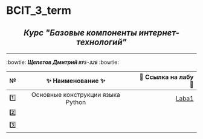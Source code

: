 # BCIT_3_term



<h2 align="center"><i>Курс "Базовые компоненты интернет-технологий"</i></h2>



___
:bowtie:
***Щепетов Дмитрий `ИУ5-32Б`*** 
:bowtie:
</p>


| №| :sparkles: Наименование :sparkles:   |:round_pushpin: Ссылка на лабу :round_pushpin:|
| ------------- |:------------------:| -----:|
| :one: | Основные конструкции языка Python   | [Laba1](https://github.com/sh-dimitrij/BCIT_3_term/tree/main/Laba1) |
| :two: |  |  |
| :three:|  |   |


